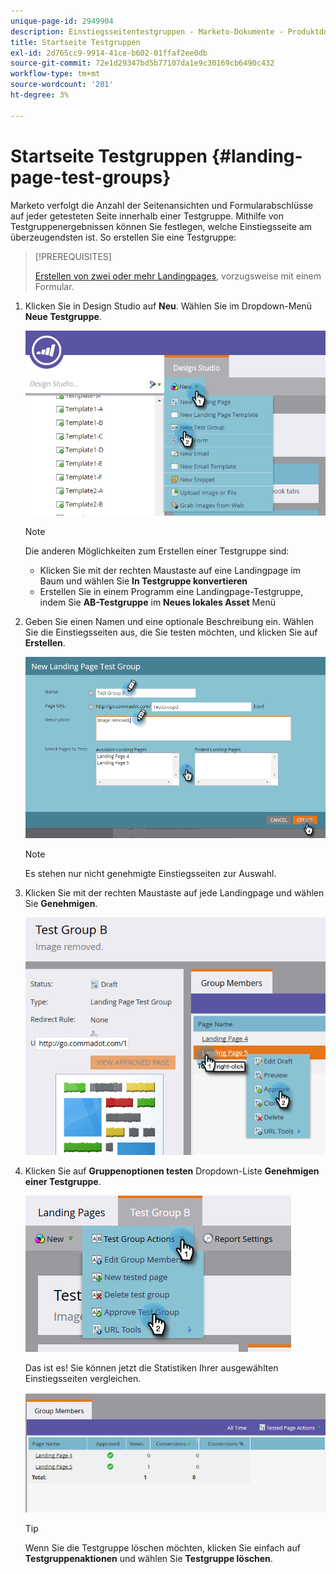 ```yaml
---
unique-page-id: 2949904
description: Einstiegsseitentestgruppen - Marketo-Dokumente - Produktdokumentation
title: Startseite Testgruppen
exl-id: 2d765cc9-9914-41ce-b602-01ffaf2ee0db
source-git-commit: 72e1d29347bd5b77107da1e9c30169cb6490c432
workflow-type: tm+mt
source-wordcount: '201'
ht-degree: 3%

---
```


# Startseite Testgruppen {#landing-page-test-groups}

Marketo verfolgt die Anzahl der Seitenansichten und Formularabschlüsse auf jeder getesteten Seite innerhalb einer Testgruppe. Mithilfe von Testgruppenergebnissen können Sie festlegen, welche Einstiegsseite am überzeugendsten ist. So erstellen Sie eine Testgruppe:

>[!PREREQUISITES]
>
>[Erstellen von zwei oder mehr Landingpages](/help/marketo/getting-started/quick-wins/landing-page-with-a-form.md), vorzugsweise mit einem Formular.

1. Klicken Sie in Design Studio auf **Neu**. Wählen Sie im Dropdown-Menü **Neue Testgruppe**.

   ![](assets/image2015-8-5-13-3a32-3a50.png)

   >[!NOTE]
   >
   >Die anderen Möglichkeiten zum Erstellen einer Testgruppe sind:
   >
   >* Klicken Sie mit der rechten Maustaste auf eine Landingpage im Baum und wählen Sie **In Testgruppe konvertieren**
   >* Erstellen Sie in einem Programm eine Landingpage-Testgruppe, indem Sie **AB-Testgruppe** im **Neues lokales Asset** Menü


1. Geben Sie einen Namen und eine optionale Beschreibung ein. Wählen Sie die Einstiegsseiten aus, die Sie testen möchten, und klicken Sie auf **Erstellen**.

   ![](assets/image2015-8-5-13-3a39-3a10.png)

   >[!NOTE]
   >
   >Es stehen nur nicht genehmigte Einstiegsseiten zur Auswahl.

1. Klicken Sie mit der rechten Maustaste auf jede Landingpage und wählen Sie **Genehmigen**.

   ![](assets/three-1.png)

1. Klicken Sie auf **Gruppenoptionen testen** Dropdown-Liste **Genehmigen einer Testgruppe**.

   ![](assets/four-1.png)

   Das ist es! Sie können jetzt die Statistiken Ihrer ausgewählten Einstiegsseiten vergleichen.

   ![](assets/five.png)

   >[!TIP]
   >
   >Wenn Sie die Testgruppe löschen möchten, klicken Sie einfach auf **Testgruppenaktionen** und wählen Sie **Testgruppe löschen**.
